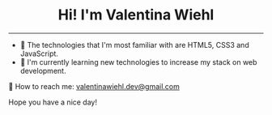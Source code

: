 ### 

<h1 align="center"> Hi! I'm Valentina Wiehl </h1>

<hr>

<ul>
<li>🍄 The technologies that I'm most familiar with are HTML5, CSS3 and JavaScript. </li>
<li>🌼 I'm currently learning new technologies to increase my stack on web development. </li>
</ul>
  
📩 How to reach me: valentinawiehl.dev@gmail.com

Hope you have a nice day!





<!--
**wiehl-valentina/wiehl-valentina** is a ✨ _special_ ✨ repository because its `README.md` (this file) appears on your GitHub profile.

Here are some ideas to get you started:

- 🔭 I’m currently working on ...
- 🌱 I’m currently learning ...
- 👯 I’m looking to collaborate on ...
- 🤔 I’m looking for help with ...
- 💬 Ask me about ...
- 📫 How to reach me: ...
- 😄 Pronouns: ...
- ⚡ Fun fact: ...
-->

